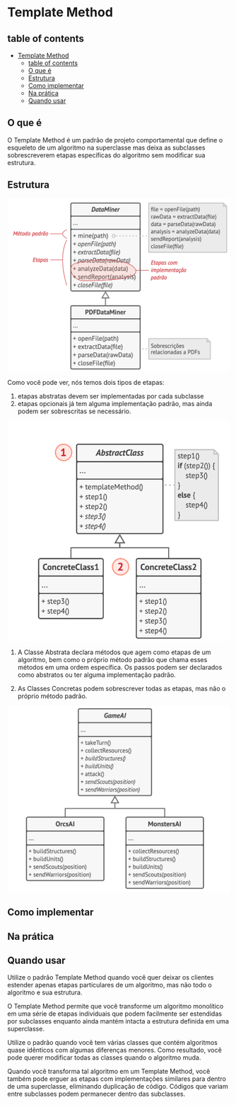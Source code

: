 # Template Method

## table of contents

- [Template Method](#template-method)
  - [table of contents](#table-of-contents)
  - [O que é](#o-que-é)
  - [Estrutura](#estrutura)
  - [Como implementar](#como-implementar)
  - [Na prática](#na-prática)
  - [Quando usar](#quando-usar)

## O que é

O Template Method é um padrão de projeto comportamental que define o esqueleto de um algoritmo na superclasse mas deixa as subclasses sobrescreverem etapas específicas do algoritmo sem modificar sua estrutura.

## Estrutura

![alt text](/the-23paterns/imagesmd/TM1.png)

Como você pode ver, nós temos dois tipos de etapas:

1. etapas abstratas devem ser implementadas por cada subclasse
2. etapas opcionais já tem alguma implementação padrão, mas ainda podem ser sobrescritas se necessário.

![alt text](/the-23paterns/imagesmd/TM2.png)



1. A Classe Abstrata declara métodos que agem como etapas de um algoritmo, bem como o próprio método padrão que chama esses métodos em uma ordem específica. Os passos podem ser declarados como abstratos ou ter alguma implementação padrão.

2. As Classes Concretas podem sobrescrever todas as etapas, mas não o próprio método padrão.

![alt text](/the-23paterns/imagesmd/TM3.png)

## Como implementar

## Na prática

## Quando usar

Utilize o padrão Template Method quando você quer deixar os clientes estender apenas etapas particulares de um algoritmo, mas não todo o algoritmo e sua estrutura.

O Template Method permite que você transforme um algoritmo monolítico em uma série de etapas individuais que podem facilmente ser estendidas por subclasses enquanto ainda mantém intacta a estrutura definida em uma superclasse.

Utilize o padrão quando você tem várias classes que contém algoritmos quase idênticos com algumas diferenças menores. Como resultado, você pode querer modificar todas as classes quando o algoritmo muda.

Quando você transforma tal algoritmo em um Template Method, você também pode erguer as etapas com implementações similares para dentro de uma superclasse, eliminando duplicação de código. Códigos que variam entre subclasses podem permanecer dentro das subclasses.
